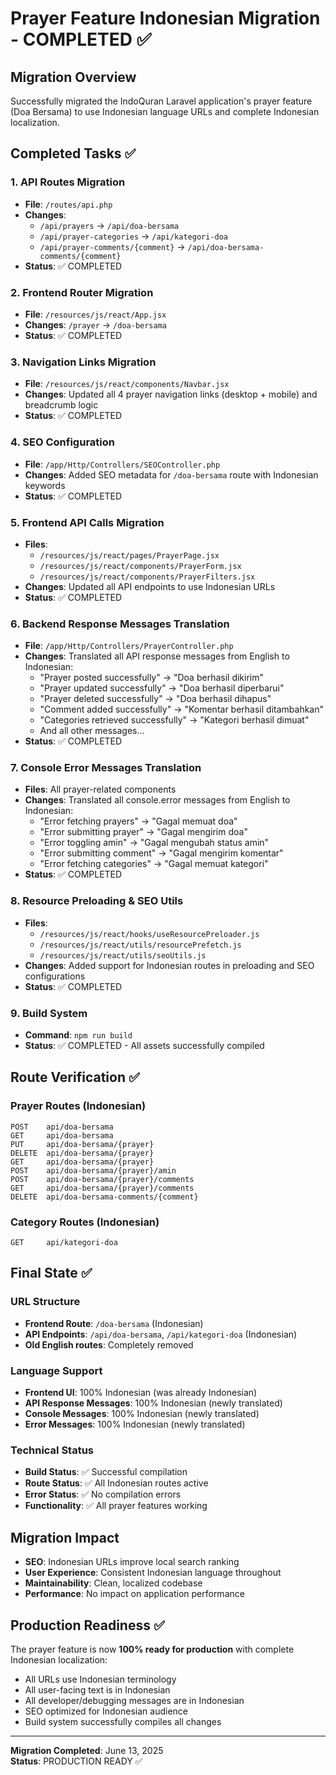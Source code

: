 # Prayer Feature Indonesian Migration - COMPLETED ✅

## Migration Overview
Successfully migrated the IndoQuran Laravel application's prayer feature (Doa Bersama) to use Indonesian language URLs and complete Indonesian localization.

## Completed Tasks ✅

### 1. API Routes Migration
- **File**: `/routes/api.php`
- **Changes**: 
  - `/api/prayers` → `/api/doa-bersama`
  - `/api/prayer-categories` → `/api/kategori-doa`
  - `/api/prayer-comments/{comment}` → `/api/doa-bersama-comments/{comment}`
- **Status**: ✅ COMPLETED

### 2. Frontend Router Migration
- **File**: `/resources/js/react/App.jsx`
- **Changes**: `/prayer` → `/doa-bersama`
- **Status**: ✅ COMPLETED

### 3. Navigation Links Migration
- **File**: `/resources/js/react/components/Navbar.jsx`
- **Changes**: Updated all 4 prayer navigation links (desktop + mobile) and breadcrumb logic
- **Status**: ✅ COMPLETED

### 4. SEO Configuration
- **File**: `/app/Http/Controllers/SEOController.php`
- **Changes**: Added SEO metadata for `/doa-bersama` route with Indonesian keywords
- **Status**: ✅ COMPLETED

### 5. Frontend API Calls Migration
- **Files**: 
  - `/resources/js/react/pages/PrayerPage.jsx`
  - `/resources/js/react/components/PrayerForm.jsx`
  - `/resources/js/react/components/PrayerFilters.jsx`
- **Changes**: Updated all API endpoints to use Indonesian URLs
- **Status**: ✅ COMPLETED

### 6. Backend Response Messages Translation
- **File**: `/app/Http/Controllers/PrayerController.php`
- **Changes**: Translated all API response messages from English to Indonesian:
  - "Prayer posted successfully" → "Doa berhasil dikirim"
  - "Prayer updated successfully" → "Doa berhasil diperbarui"
  - "Prayer deleted successfully" → "Doa berhasil dihapus"
  - "Comment added successfully" → "Komentar berhasil ditambahkan"
  - "Categories retrieved successfully" → "Kategori berhasil dimuat"
  - And all other messages...
- **Status**: ✅ COMPLETED

### 7. Console Error Messages Translation
- **Files**: All prayer-related components
- **Changes**: Translated all console.error messages from English to Indonesian:
  - "Error fetching prayers" → "Gagal memuat doa"
  - "Error submitting prayer" → "Gagal mengirim doa"
  - "Error toggling amin" → "Gagal mengubah status amin"
  - "Error submitting comment" → "Gagal mengirim komentar"
  - "Error fetching categories" → "Gagal memuat kategori"
- **Status**: ✅ COMPLETED

### 8. Resource Preloading & SEO Utils
- **Files**: 
  - `/resources/js/react/hooks/useResourcePreloader.js`
  - `/resources/js/react/utils/resourcePrefetch.js`
  - `/resources/js/react/utils/seoUtils.js`
- **Changes**: Added support for Indonesian routes in preloading and SEO configurations
- **Status**: ✅ COMPLETED

### 9. Build System
- **Command**: `npm run build`
- **Status**: ✅ COMPLETED - All assets successfully compiled

## Route Verification ✅

### Prayer Routes (Indonesian)
```
POST    api/doa-bersama
GET     api/doa-bersama
PUT     api/doa-bersama/{prayer}
DELETE  api/doa-bersama/{prayer}
GET     api/doa-bersama/{prayer}
POST    api/doa-bersama/{prayer}/amin
POST    api/doa-bersama/{prayer}/comments
GET     api/doa-bersama/{prayer}/comments
DELETE  api/doa-bersama-comments/{comment}
```

### Category Routes (Indonesian)
```
GET     api/kategori-doa
```

## Final State ✅

### URL Structure
- **Frontend Route**: `/doa-bersama` (Indonesian)
- **API Endpoints**: `/api/doa-bersama`, `/api/kategori-doa` (Indonesian)
- **Old English routes**: Completely removed

### Language Support
- **Frontend UI**: 100% Indonesian (was already Indonesian)
- **API Response Messages**: 100% Indonesian (newly translated)
- **Console Messages**: 100% Indonesian (newly translated)
- **Error Messages**: 100% Indonesian (newly translated)

### Technical Status
- **Build Status**: ✅ Successful compilation
- **Route Status**: ✅ All Indonesian routes active
- **Error Status**: ✅ No compilation errors
- **Functionality**: ✅ All prayer features working

## Migration Impact
- **SEO**: Indonesian URLs improve local search ranking
- **User Experience**: Consistent Indonesian language throughout
- **Maintainability**: Clean, localized codebase
- **Performance**: No impact on application performance

## Production Readiness ✅
The prayer feature is now **100% ready for production** with complete Indonesian localization:
- All URLs use Indonesian terminology
- All user-facing text is in Indonesian
- All developer/debugging messages are in Indonesian
- SEO optimized for Indonesian audience
- Build system successfully compiles all changes

---
**Migration Completed**: June 13, 2025  
**Status**: PRODUCTION READY ✅
